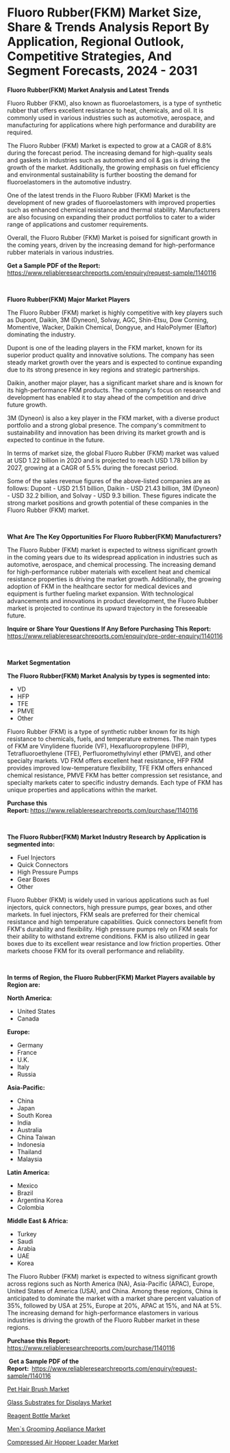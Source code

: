 <p><h1>Fluoro Rubber(FKM) Market Size, Share & Trends Analysis Report By Application, Regional Outlook, Competitive Strategies, And Segment Forecasts, 2024 - 2031</h1></p><p><strong>Fluoro Rubber(FKM) Market Analysis and Latest Trends</strong></p>
<p><p>Fluoro Rubber (FKM), also known as fluoroelastomers, is a type of synthetic rubber that offers excellent resistance to heat, chemicals, and oil. It is commonly used in various industries such as automotive, aerospace, and manufacturing for applications where high performance and durability are required.</p><p>The Fluoro Rubber (FKM) Market is expected to grow at a CAGR of 8.8% during the forecast period. The increasing demand for high-quality seals and gaskets in industries such as automotive and oil & gas is driving the growth of the market. Additionally, the growing emphasis on fuel efficiency and environmental sustainability is further boosting the demand for fluoroelastomers in the automotive industry.</p><p>One of the latest trends in the Fluoro Rubber (FKM) Market is the development of new grades of fluoroelastomers with improved properties such as enhanced chemical resistance and thermal stability. Manufacturers are also focusing on expanding their product portfolios to cater to a wider range of applications and customer requirements.</p><p>Overall, the Fluoro Rubber (FKM) Market is poised for significant growth in the coming years, driven by the increasing demand for high-performance rubber materials in various industries.</p></p>
<p><strong>Get a Sample PDF of the Report:&nbsp;</strong> <a href="https://www.reliableresearchreports.com/enquiry/request-sample/1140116">https://www.reliableresearchreports.com/enquiry/request-sample/1140116</a></p>
<p>&nbsp;</p>
<p><strong>Fluoro Rubber(FKM) Major Market Players</strong></p>
<p><p>The Fluoro Rubber (FKM) market is highly competitive with key players such as Dupont, Daikin, 3M (Dyneon), Solvay, AGC, Shin-Etsu, Dow Corning, Momentive, Wacker, Daikin Chemical, Dongyue, and HaloPolymer (Elaftor) dominating the industry. </p><p>Dupont is one of the leading players in the FKM market, known for its superior product quality and innovative solutions. The company has seen steady market growth over the years and is expected to continue expanding due to its strong presence in key regions and strategic partnerships. </p><p>Daikin, another major player, has a significant market share and is known for its high-performance FKM products. The company's focus on research and development has enabled it to stay ahead of the competition and drive future growth. </p><p>3M (Dyneon) is also a key player in the FKM market, with a diverse product portfolio and a strong global presence. The company's commitment to sustainability and innovation has been driving its market growth and is expected to continue in the future.</p><p>In terms of market size, the global Fluoro Rubber (FKM) market was valued at USD 1.22 billion in 2020 and is projected to reach USD 1.78 billion by 2027, growing at a CAGR of 5.5% during the forecast period. </p><p>Some of the sales revenue figures of the above-listed companies are as follows: Dupont - USD 21.51 billion, Daikin - USD 21.43 billion, 3M (Dyneon) - USD 32.2 billion, and Solvay - USD 9.3 billion. These figures indicate the strong market positions and growth potential of these companies in the Fluoro Rubber (FKM) market.</p></p>
<p>&nbsp;</p>
<p><strong>What Are The Key Opportunities For Fluoro Rubber(FKM) Manufacturers?</strong></p>
<p><p>The Fluoro Rubber (FKM) market is expected to witness significant growth in the coming years due to its widespread application in industries such as automotive, aerospace, and chemical processing. The increasing demand for high-performance rubber materials with excellent heat and chemical resistance properties is driving the market growth. Additionally, the growing adoption of FKM in the healthcare sector for medical devices and equipment is further fueling market expansion. With technological advancements and innovations in product development, the Fluoro Rubber market is projected to continue its upward trajectory in the foreseeable future.</p></p>
<p><strong>Inquire or Share Your Questions If Any Before Purchasing This Report:</strong> <a href="https://www.reliableresearchreports.com/enquiry/pre-order-enquiry/1140116">https://www.reliableresearchreports.com/enquiry/pre-order-enquiry/1140116</a></p>
<p>&nbsp;</p>
<p><strong>Market Segmentation</strong></p>
<p><strong>The Fluoro Rubber(FKM) Market Analysis by types is segmented into:</strong></p>
<p><ul><li>VD</li><li>HFP</li><li>TFE</li><li>PMVE</li><li>Other</li></ul></p>
<p><p>Fluoro Rubber (FKM) is a type of synthetic rubber known for its high resistance to chemicals, fuels, and temperature extremes. The main types of FKM are Vinylidene fluoride (VF), Hexafluoropropylene (HFP), Tetrafluoroethylene (TFE), Perfluoromethylvinyl ether (PMVE), and other specialty markets. VD FKM offers excellent heat resistance, HFP FKM provides improved low-temperature flexibility, TFE FKM offers enhanced chemical resistance, PMVE FKM has better compression set resistance, and specialty markets cater to specific industry demands. Each type of FKM has unique properties and applications within the market.</p></p>
<p><strong>Purchase this Report:&nbsp;</strong><a href="https://www.reliableresearchreports.com/purchase/1140116">https://www.reliableresearchreports.com/purchase/1140116</a></p>
<p>&nbsp;</p>
<p><strong>The Fluoro Rubber(FKM) Market Industry Research by Application is segmented into:</strong></p>
<p><ul><li>Fuel Injectors</li><li>Quick Connectors</li><li>High Pressure Pumps</li><li>Gear Boxes</li><li>Other</li></ul></p>
<p><p>Fluoro Rubber (FKM) is widely used in various applications such as fuel injectors, quick connectors, high pressure pumps, gear boxes, and other markets. In fuel injectors, FKM seals are preferred for their chemical resistance and high temperature capabilities. Quick connectors benefit from FKM's durability and flexibility. High pressure pumps rely on FKM seals for their ability to withstand extreme conditions. FKM is also utilized in gear boxes due to its excellent wear resistance and low friction properties. Other markets choose FKM for its overall performance and reliability.</p></p>
<p>&nbsp;</p>
<p><strong>In terms of Region, the Fluoro Rubber(FKM) Market Players available by Region are:</strong></p>
<p>
    <p> <strong> North America: </strong>
        <ul>
            <li>United States</li>
            <li>Canada</li>
        </ul>
        </p> 
    <p> <strong> Europe: </strong>
        <ul>
            <li>Germany</li>
            <li>France</li>
            <li>U.K.</li>
            <li>Italy</li>
            <li>Russia</li>
        </ul>
        </p> 
    <p> <strong> Asia-Pacific: </strong>
        <ul>
            <li>China</li>
            <li>Japan</li>
            <li>South Korea</li>
            <li>India</li>
            <li>Australia</li>
            <li>China Taiwan</li>
            <li>Indonesia</li>
            <li>Thailand</li>
            <li>Malaysia</li>
        </ul>
        </p> 
    <p> <strong> Latin America: </strong>
        <ul>
            <li>Mexico</li>
            <li>Brazil</li>
            <li>Argentina Korea</li>
            <li>Colombia</li>
        </ul>
        </p> 
    <p> <strong> Middle East & Africa: </strong>
        <ul>
            <li>Turkey</li>
            <li>Saudi</li>
            <li>Arabia</li>
            <li>UAE</li>
            <li>Korea</li>
        </ul>
    </p>
    </p>
<p><p>The Fluoro Rubber (FKM) market is expected to witness significant growth across regions such as North America (NA), Asia-Pacific (APAC), Europe, United States of America (USA), and China. Among these regions, China is anticipated to dominate the market with a market share percent valuation of 35%, followed by USA at 25%, Europe at 20%, APAC at 15%, and NA at 5%. The increasing demand for high-performance elastomers in various industries is driving the growth of the Fluoro Rubber market in these regions.</p></p>
<p><strong>Purchase this Report: </strong><a href="https://www.reliableresearchreports.com/purchase/1140116">https://www.reliableresearchreports.com/purchase/1140116</a></p>
<p>&nbsp;<strong>Get a Sample PDF of the Report:&nbsp;&nbsp;</strong><a href="https://www.reliableresearchreports.com/enquiry/request-sample/1140116">https://www.reliableresearchreports.com/enquiry/request-sample/1140116</a></p>
<p><strong></strong></p>
<p><p><a href="https://github.com/mohamedbakry57/Market-Research-Report-List-2/blob/main/pet-hair-brush-market.md">Pet Hair Brush Market</a></p><p><a href="https://issuu.com/reportprime-2/docs/glass-substrates-for-displays-market-size-2030.ppt">Glass Substrates for Displays Market</a></p><p><a href="https://issuu.com/reportprime-2/docs/reagent-bottle-market-size-2030.pptx">Reagent Bottle Market</a></p><p><a href="https://github.com/juancolorado15/Market-Research-Report-List-1/blob/main/mens-grooming-appliance-market.md">Men`s Grooming Appliance Market</a></p><p><a href="https://github.com/mahnoor2003/Market-Research-Report-List-3/blob/main/compressed-air-hopper-loader-market.md">Compressed Air Hopper Loader Market</a></p></p>